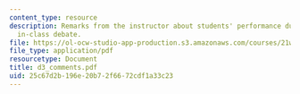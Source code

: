 ```yaml
---
content_type: resource
description: Remarks from the instructor about students' performance during the third
  in-class debate.
file: https://ol-ocw-studio-app-production.s3.amazonaws.com/courses/21w-747-rhetoric-spring-2005/25c67d2b196e20b72f6672cdf1a33c23_d3_comments.pdf
file_type: application/pdf
resourcetype: Document
title: d3_comments.pdf
uid: 25c67d2b-196e-20b7-2f66-72cdf1a33c23
---
```

